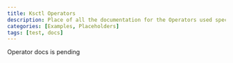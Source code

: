 ```yaml
---
title: Ksctl Operators
description: Place of all the documentation for the Operators used specifically for k8s clusters
categories: [Examples, Placeholders]
tags: [test, docs]
---
```


Operator docs is pending

